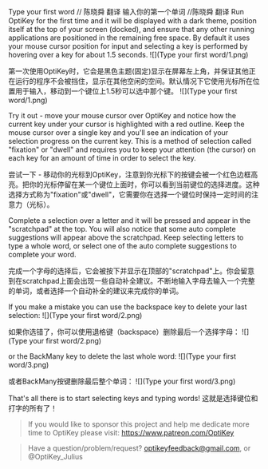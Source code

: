 Type your first word // 陈晓舜 翻译
输入你的第一个单词 //陈晓舜 翻译
Run OptiKey for the first time and it will be displayed with a dark theme, position itself at the top of your screen (docked), and ensure that any other running applications are positioned in the remaining free space. By default it uses your mouse cursor position for input and selecting a key is performed by hovering over a key for about 1.5 seconds.
![](Type your first word/1.png)

第一次使用OptiKey时，它会是黑色主题(固定)显示在屏幕左上角，并保证其他正在运行的程序不会被挡住，显示在其他空闲的空间。默认情况下它使用光标所在位置用于输入，移动到一个键位上1.5秒可以选中那个键。
![](Type your first word/1.png)

Try it out - move your mouse cursor over OptiKey and notice how the current key under your cursor is highlighted with a red outline. Keep the mouse cursor over a single key and you'll see an indication of your selection progress on the current key. This is a method of selection called "fixation" or "dwell" and requires you to keep your attention (the cursor) on each key for an amount of time in order to select the key.

尝试一下 - 移动你的光标到OptiKey，注意到你光标下的按键会被一个红色边框高亮。把你的光标停留在某一个键位上面时，你可以看到当前键位的选择进度。这种选择方式称为"fixation"或"dwell"，它需要你在选择一个键位时保持一定时间的注意力（光标）。

Complete a selection over a letter and it will be pressed and appear in the "scratchpad" at the top. You will also notice that some auto complete suggestions will appear above the scratchpad. Keep selecting letters to type a whole word, or select one of the auto complete suggestions to complete your word.

完成一个字母的选择后，它会被按下并显示在顶部的"scratchpad"上。你会留意到在scratchpad上面会出现一些自动补全建议。不断地输入字母去输入一个完整的单词，或者选择一个自动补全的建议来完成你的单词。

If you make a mistake you can use the backspace key to delete your last selection:
![](Type your first word/2.png)

如果你选错了，你可以使用退格键（backspace）删除最后一个选择字母：
![](Type your first word/2.png)

or the BackMany key to delete the last whole word:
![](Type your first word/3.png)

或者BackMany按键删除最后整个单词：
![](Type your first word/3.png)

That's all there is to start selecting keys and typing words!
这就是选择键位和打字的所有了！

> If you would like to sponsor this project and help me dedicate more time to OptiKey please visit: 
> https://www.patreon.com/OptiKey

> Have a question/problem/request? optikeyfeedback@gmail.com, or @OptiKey_Julius